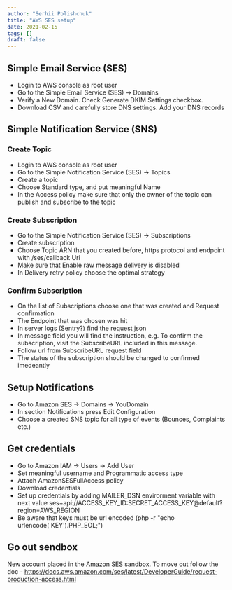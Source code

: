 ```yaml
---
author: "Serhii Polishchuk"
title: "AWS SES setup"
date: 2021-02-15
tags: []
draft: false
---
```

<!--more-->
## Simple Email Service (SES)
- Login to AWS console as root user
- Go to the Simple Email Service (SES) -> Domains
- Verify a New Domain. Check Generate DKIM Settings checkbox.
- Download CSV and carefully store DNS settings. Add your DNS records

## Simple Notification Service (SNS)
### Create Topic
- Login to AWS console as root user
- Go to the Simple Notification Service (SES) -> Topics
- Create a topic
- Choose Standard type, and put meaningful Name
- In the Access policy make sure that only the owner of the topic can publish and subscribe to the topic

### Create Subscription
- Go to the Simple Notification Service (SES) -> Subscriptions
- Create subscription
- Choose Topic ARN that you created before, https protocol and endpoint with /ses/callback Uri
- Make sure that Enable raw message delivery is disabled
- In Delivery retry policy choose the optimal strategy

### Confirm Subscription
- On the list of Subscriptions choose one that was created and Request confirmation
- The Endpoint that was chosen was hit
- In server logs (Sentry?) find the request json
- In message field you will find the instruction, e.g. To confirm the subscription, visit the SubscribeURL included in this message.
- Follow url from SubscribeURL request field
- The status of the subscription should be changed to confirmed imedeantly

## Setup Notifications
- Go to Amazon SES -> Domains -> YouDomain
- In section Notifications press Edit Configuration
- Choose a created SNS topic for all type of events (Bounces, Complaints etc.)

## Get credentials
- Go to Amazon IAM -> Users -> Add User
- Set meaningful username and Programmatic access type
- Attach AmazonSESFullAccess policy
- Download credentials
- Set up credentials by adding MAILER_DSN envirorment variable with next value  ses+api://ACCESS_KEY_ID:SECRET_ACCESS_KEY@default?region=AWS_REGION
- Be aware that keys must be url encoded (php -r "echo urlencode('KEY').PHP_EOL;")

## Go out sendbox
New account placed in the Amazon SES sandbox. To move out follow the doc - https://docs.aws.amazon.com/ses/latest/DeveloperGuide/request-production-access.html
